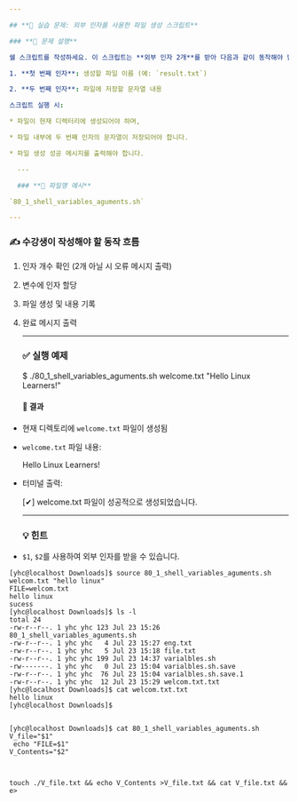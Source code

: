 ```yaml
---

## **🧪 실습 문제: 외부 인자를 사용한 파일 생성 스크립트**

### **📘 문제 설명**

쉘 스크립트를 작성하세요. 이 스크립트는 **외부 인자 2개**를 받아 다음과 같이 동작해야 합니다:

1. **첫 번째 인자**: 생성할 파일 이름 (예: `result.txt`)

2. **두 번째 인자**: 파일에 저장할 문자열 내용

스크립트 실행 시:

* 파일이 현재 디렉터리에 생성되어야 하며,

* 파일 내부에 두 번째 인자의 문자열이 저장되어야 합니다.

* 파일 생성 성공 메시지를 출력해야 합니다.

  ---

  ### **📄 파일명 예시**

`80_1_shell_variables_aguments.sh`

---
```


### **✍️ 수강생이 작성해야 할 동작 흐름**

1. 인자 개수 확인 (2개 아닐 시 오류 메시지 출력)

2. 변수에 인자 할당

3. 파일 생성 및 내용 기록

4. 완료 메시지 출력

   ---

   ### **✅ 실행 예제**

   $ ./80\_1\_shell\_variables\_aguments.sh welcome.txt "Hello Linux Learners\!"  
   

   #### **📂 결과**

* 현재 디렉토리에 `welcome.txt` 파일이 생성됨

* `welcome.txt` 파일 내용:

  Hello Linux Learners\!  
    
* 터미널 출력:

  \[✔\] welcome.txt 파일이 성공적으로 생성되었습니다.  
    
  ---

  ### **💡 힌트**

* `$1`, `$2`를 사용하여 외부 인자를 받을 수 있습니다.
```
[yhc@localhost Downloads]$ source 80_1_shell_variables_aguments.sh welcom.txt "hello linux" 
FILE=welcom.txt
hello linux
sucess
[yhc@localhost Downloads]$ ls -l 
total 24
-rw-r--r--. 1 yhc yhc 123 Jul 23 15:26 80_1_shell_variables_aguments.sh
-rw-r--r--. 1 yhc yhc   4 Jul 23 15:27 eng.txt
-rw-r--r--. 1 yhc yhc   5 Jul 23 15:18 file.txt
-rw-r--r--. 1 yhc yhc 199 Jul 23 14:37 varialbles.sh
-rw-------. 1 yhc yhc   0 Jul 23 15:04 varialbles.sh.save
-rw-r--r--. 1 yhc yhc  76 Jul 23 15:04 varialbles.sh.save.1
-rw-r--r--. 1 yhc yhc  12 Jul 23 15:29 welcom.txt.txt
[yhc@localhost Downloads]$ cat welcom.txt.txt 
hello linux
[yhc@localhost Downloads]$ 


```
```
[yhc@localhost Downloads]$ cat 80_1_shell_variables_aguments.sh 
V_file="$1"
 echo "FILE=$1"
V_Contents="$2"



touch ./V_file.txt && echo V_Contents >V_file.txt && cat V_file.txt && e>

 


```